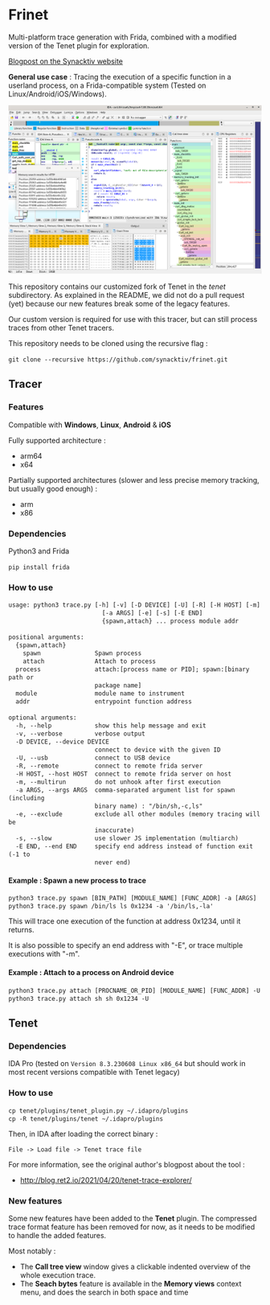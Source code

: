 # Frinet

Multi-platform trace generation with Frida, combined with a modified version of the Tenet plugin for exploration.

[Blogpost on the Synacktiv website](https://www.synacktiv.com/publications/frinet-reverse-engineering-made-easier)

**General use case** : Tracing the execution of a specific function in a userland process, on a Frida-compatible system (Tested on Linux/Android/iOS/Windows).

<p align="center">
<img alt="Tenet" src="screenshots/frinet.png"/>
</p>

This repository contains our customized fork of Tenet in the *tenet* subdirectory. As explained in the
README, we did not do a pull request (yet) because our new features break some of the legacy features.

Our custom version is required for use with this tracer, but can still process traces from other 
Tenet tracers.

 This repository needs to be cloned using the recursive flag : 

```git clone --recursive https://github.com/synacktiv/frinet.git```

## Tracer

### Features

Compatible with **Windows**, **Linux**, **Android** & **iOS**

Fully supported architecture :

 * arm64
 * x64

Partially supported architectures (slower and less precise memory tracking, but usually good enough) :

 * arm
 * x86

### Dependencies

Python3 and Frida

```pip install frida```

### How to use

```
usage: python3 trace.py [-h] [-v] [-D DEVICE] [-U] [-R] [-H HOST] [-m]
                          [-a ARGS] [-e] [-s] [-E END]
                          {spawn,attach} ... process module addr

positional arguments:
  {spawn,attach}
    spawn               Spawn process
    attach              Attach to process
  process               attach:[process name or PID]; spawn:[binary path or
                        package name]
  module                module name to instrument
  addr                  entrypoint function address

optional arguments:
  -h, --help            show this help message and exit
  -v, --verbose         verbose output
  -D DEVICE, --device DEVICE
                        connect to device with the given ID
  -U, --usb             connect to USB device
  -R, --remote          connect to remote frida server
  -H HOST, --host HOST  connect to remote frida server on host
  -m, --multirun        do not unhook after first execution
  -a ARGS, --args ARGS  comma-separated argument list for spawn (including
                        binary name) : "/bin/sh,-c,ls"
  -e, --exclude         exclude all other modules (memory tracing will be
                        inaccurate)
  -s, --slow            use slower JS implementation (multiarch)
  -E END, --end END     specify end address instead of function exit (-1 to
                        never end)
```

#### Example : Spawn a new process to trace

```
python3 trace.py spawn [BIN_PATH] [MODULE_NAME] [FUNC_ADDR] -a [ARGS]
python3 trace.py spawn /bin/ls ls 0x1234 -a '/bin/ls,-la'
```

This will trace one execution of the function at address 0x1234, until it returns.

It is also possible to specify an end address with "-E", or trace multiple executions with "-m".

#### Example : Attach to a process on Android device

```
python3 trace.py attach [PROCNAME_OR_PID] [MODULE_NAME] [FUNC_ADDR] -U
python3 trace.py attach sh sh 0x1234 -U
```


## Tenet

### Dependencies

IDA Pro (tested on ```Version 8.3.230608 Linux x86_64``` but should work in most recent versions compatible with Tenet legacy)

### How to use

```
cp tenet/plugins/tenet_plugin.py ~/.idapro/plugins
cp -R tenet/plugins/tenet ~/.idapro/plugins
```

Then, in IDA after loading the correct binary :

```
File -> Load file -> Tenet trace file
```

For more information, see the original author's blogpost about the tool :
 * http://blog.ret2.io/2021/04/20/tenet-trace-explorer/

### New features

Some new features have been added to the **Tenet** plugin.
The compressed trace format feature has been removed for now, as it needs to be modified to handle the added features.

Most notably :
 * The **Call tree view** window gives a clickable indented overview of the whole execution trace.
 * The **Seach bytes** feature is available in the **Memory views** context menu, and does the search in both space and time
